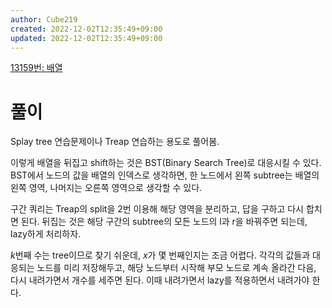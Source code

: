 ```yaml
---
author: Cube219
created: 2022-12-02T12:35:49+09:00
updated: 2022-12-02T12:35:49+09:00
---
```


[13159번: 배열](https://www.acmicpc.net/problem/13159)

# 풀이

Splay tree 연습문제이나 Treap 연습하는 용도로 풀어봄.

이렇게 배열을 뒤집고 shift하는 것은 BST(Binary Search Tree)로 대응시킬 수 있다. BST에서 노드의 값을 배열의 인덱스로 생각하면, 한 노드에서 왼쪽 subtree는 배열의 왼쪽 영역, 나머지는 오른쪽 영역으로 생각할 수 있다.

구간 쿼리는 Treap의 split을 2번 이용해 해당 영역을 분리하고, 답을 구하고 다시 합치면 된다. 뒤집는 것은 해당 구간의 subtree의 모든 노드의 l과 r을 바꿔주면 되는데, lazy하게 처리하자.

$k$번째 수는 tree이므로 찾기 쉬운데, $x$가 몇 번째인지는 조금 어렵다. 각각의 값들과 대응되는 노드를 미리 저장해두고, 해당 노드부터 시작해 부모 노드로 계속 올라간 다음, 다시 내려가면서 개수를 세주면 된다. 이때 내려가면서 lazy를 적용하면서 내려가야 한다.
